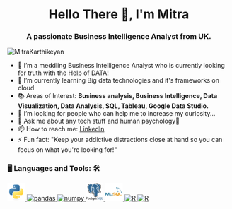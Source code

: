 <h1 align="center">Hello There 👋, I'm Mitra </h1>
<h3 align="center">A passionate Business Intelligence Analyst from UK.</h3>

<p align="left"> <img src="https://komarev.com/ghpvc/?username=MitraKarthikeyane&label=Profile%20views&color=0e75b6&style=flat" alt="MitraKarthikeyan" /> </p>

- 🔭 I’m a meddling Business Intelligence Analyst who is currently looking for truth with the Help of DATA!
- 🌱 I’m currently learning Big data technologies and it's frameworks on cloud  
- 📚 Areas of Interest: **Business analysis, Business Intelligence, Data Visualization, Data Analysis, SQL, Tableau, Google Data Studio.**
- 🤔 I’m looking for people who can help me to increase my curiosity...
- 💬 Ask me about any tech stuff and human psychology🐰
- 📫 How to reach me: [LinkedIn](https://www.linkedin.com/in/mitra-karthikeyan-6269a8185/)
- ⚡ Fun fact: "Keep your addictive distractions close at hand so you can focus on what you're looking for!" 


<h3 align="left">🖥️ Languages and Tools: 🛠️</h3>
<p align="left"> 
    <a href="https://www.python.org" target="_blank"> <img src="https://github.com/devicons/devicon/blob/master/icons/python/python-original.svg" alt="python" width="40" height="40"/> </a>  
    <a href="https://pandas.pydata.org/" target="_blank"> <img src="https://pandas.pydata.org/static/img/pandas_secondary.svg" alt="pandas" width="40" height="40"/> </a> 
    <a href="https://numpy.org/" target="_blank"> <img src="https://user-images.githubusercontent.com/50221806/86498201-a8bd8680-bd39-11ea-9d08-66b610a8dc01.png" alt="numpy" width="40" height="40"/> </a>
    <a href="https://www.postgresql.org" target="_blank"> <img src="https://raw.githubusercontent.com/devicons/devicon/master/icons/postgresql/postgresql-original-wordmark.svg" alt="postgresql" width="40" height="40"/> </a>
    <a href="https://www.mysql.com/" target="_blank"> <img src="https://raw.githubusercontent.com/devicons/devicon/master/icons/mysql/mysql-original-wordmark.svg" alt="mysql" width="40" height="40"/> </a>
    <a href="https://www.analytixlabs.co.in/blog/r-programming-language-basics/" target="_blank"> <img src="https://www.analytixlabs.co.in/blog/wp-content/uploads/2022/01/Banner-Image-2.png" alt="R" width="40" height="40"/> </a>
    <a href="https://www.metrixdatascience.com/classes" target="_blank"> <img src="https://images.squarespace-cdn.com/content/v1/587670ef03596ec731de6e3d/1486276069386-ENNKG7EAXQBUZHPMEY37/Tableau+Logo.png?format=750w" alt="R" width="40" height="40"/> </a>
    
</p>
